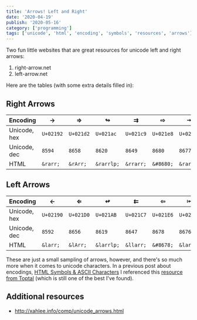 ```yaml
---
title: 'Arrows! Left and Right'
date: '2020-04-19'
publish: '2020-05-16'
category: ['programming']
tags: ['unicode', 'html', 'encoding', 'symbols', 'resources', 'arrows']
---
```


Two fun little websites that are great resources for unicode left and right arrows:

1. right-arrow.net
2. left-arrow.net

Here are the tables (with some extra details filled in):

## Right Arrows

| Encoding     | →         | ⇒         | ↬          | ⇉         | ⇨         | ⇥         | ⇢         | ↪          | ↦               | ⇶         | ↣          | ⇰         | ↝         | ↠         | ⇾         |
| ------------ | --------- | --------- | ---------- | --------- | --------- | --------- | --------- | ---------- | --------------- | --------- | ---------- | --------- | --------- | --------- | --------- |
| Unicode, hex | `U+02192` | `U+021d2` | `U+021ac`  | `U+021c9` | `U+021e8` | `U+021e5` | `U+021e2` | `U+021aa`  | `U+021a6`       | `U+021f6` | `U+021a3`  | `U+021f0` | `U+0219d` | `U+021a0` | `U+021fe` |
| Unicode, dec | `8594`    | `8658`    | `8620`     | `8649`    | `8680`    | `8677`    | `8674`    | `8618`     | `8614`          | `8694`    | `8611`     | `8688`    | `8605`    | `8608`    | `8702`    |
| HTML         | `&rarr;`  | `&rArr;`  | `&rarrlp;` | `&rrarr;` | `&#8680;` | `&rarrb;` | `&#8674;` | `&rarrhk;` | `&mapstoright;` | `&#8694;` | `&rarrtl;` | `&#8688;` | `&rarrw;` | `&Rarr;`  | `&roarr;` |

## Left Arrows

| Encoding     | ←         | ⇐         | ↫          | ⇇         | ⇦         | ⇤         | ⇠         | ↩          | ↤              | ⬱         | ↢          | ⬅         | ↜         | ↞         | ⇽         |
| ------------ | --------- | --------- | ---------- | --------- | --------- | --------- | --------- | ---------- | -------------- | --------- | ---------- | --------- | --------- | --------- | --------- |
| Unicode, hex | `U+02190` | `U+021D0` | `U+021AB`  | `U+021C7` | `U+021E6` | `U+021E4` | `U+021E0` | `U+021A9`  | `U+0021A4`     | `U+02B31` | `U+021A2`  | `U+02B05` | `U+0219C` | `U+0219E` | `U+021FD` |
| Unicode, dec | `8592`    | `8656`    | `8619`     | `8647`    | `8678`    | `8676`    | `8672`    | `8617`     | `8612`         | `11057`   | `8610`     | `11013`   | `8604`    | `8606`    | `8701`    |
| HTML         | `&larr;`  | `&lArr;`  | `&larrlp;` | `&llarr;` | `&#8678;` | `&larrb;` | `&#8672;` | `&larrhk;` | `&mapstoleft;` |           | `&larrtl;` |           | `&larrw;` | `&Larr;`  | `&loarr;` |

These are just a small sampling of arrows, however, and there's so much more when it comes to unicode characters. In a previous post about encodings, [HTML Symbols & ASCII Characters](../../2019-11-29/html-char-codes) I referenced this [resource from Toptal](https://www.toptal.com/designers/htmlarrows/arrows/) (which is still one of the best I've found).

## Additional resources

-   http://xahlee.info/comp/unicode_arrows.html
